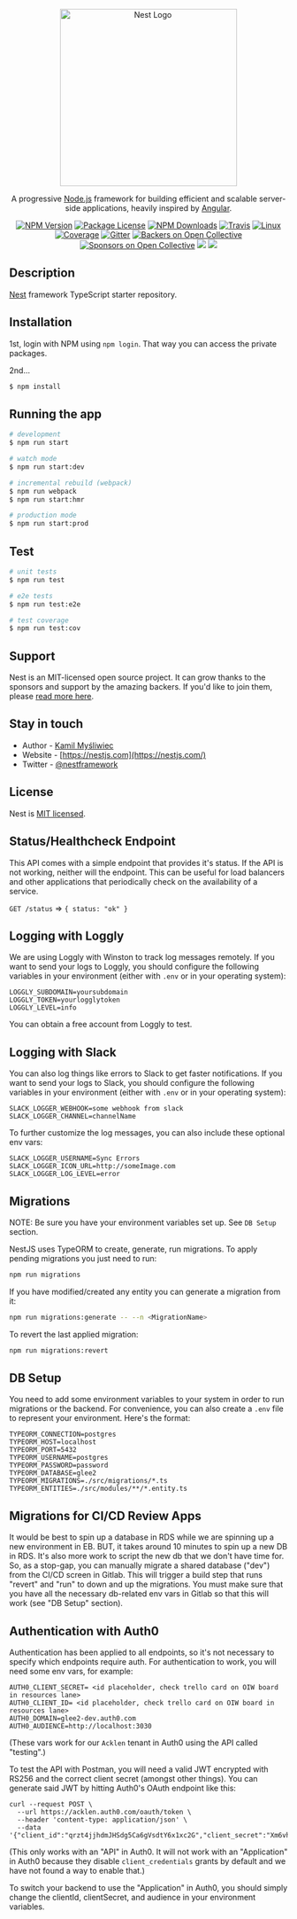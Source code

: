 <p align="center">
  <a href="http://nestjs.com/" target="blank"><img src="https://nestjs.com/img/logo_text.svg" width="320" alt="Nest Logo" /></a>
</p>

[travis-image]: https://api.travis-ci.org/nestjs/nest.svg?branch=master
[travis-url]: https://travis-ci.org/nestjs/nest
[linux-image]: https://img.shields.io/travis/nestjs/nest/master.svg?label=linux
[linux-url]: https://travis-ci.org/nestjs/nest

  <p align="center">A progressive <a href="http://nodejs.org" target="blank">Node.js</a> framework for building efficient and scalable server-side applications, heavily inspired by <a href="https://angular.io" target="blank">Angular</a>.</p>
    <p align="center">
<a href="https://www.npmjs.com/~nestjscore"><img src="https://img.shields.io/npm/v/@nestjs/core.svg" alt="NPM Version" /></a>
<a href="https://www.npmjs.com/~nestjscore"><img src="https://img.shields.io/npm/l/@nestjs/core.svg" alt="Package License" /></a>
<a href="https://www.npmjs.com/~nestjscore"><img src="https://img.shields.io/npm/dm/@nestjs/core.svg" alt="NPM Downloads" /></a>
<a href="https://travis-ci.org/nestjs/nest"><img src="https://api.travis-ci.org/nestjs/nest.svg?branch=master" alt="Travis" /></a>
<a href="https://travis-ci.org/nestjs/nest"><img src="https://img.shields.io/travis/nestjs/nest/master.svg?label=linux" alt="Linux" /></a>
<a href="https://coveralls.io/github/nestjs/nest?branch=master"><img src="https://coveralls.io/repos/github/nestjs/nest/badge.svg?branch=master#5" alt="Coverage" /></a>
<a href="https://gitter.im/nestjs/nestjs?utm_source=badge&utm_medium=badge&utm_campaign=pr-badge&utm_content=body_badge"><img src="https://badges.gitter.im/nestjs/nestjs.svg" alt="Gitter" /></a>
<a href="https://opencollective.com/nest#backer"><img src="https://opencollective.com/nest/backers/badge.svg" alt="Backers on Open Collective" /></a>
<a href="https://opencollective.com/nest#sponsor"><img src="https://opencollective.com/nest/sponsors/badge.svg" alt="Sponsors on Open Collective" /></a>
  <a href="https://paypal.me/kamilmysliwiec"><img src="https://img.shields.io/badge/Donate-PayPal-dc3d53.svg"/></a>
  <a href="https://twitter.com/nestframework"><img src="https://img.shields.io/twitter/follow/nestframework.svg?style=social&label=Follow"></a>
</p>
  <!--[![Backers on Open Collective](https://opencollective.com/nest/backers/badge.svg)](https://opencollective.com/nest#backer)
  [![Sponsors on Open Collective](https://opencollective.com/nest/sponsors/badge.svg)](https://opencollective.com/nest#sponsor)-->

## Description

[Nest](https://github.com/nestjs/nest) framework TypeScript starter repository.

## Installation

1st, login with NPM using `npm login`. That way you can access the private packages.

2nd...

```bash
$ npm install
```

## Running the app

```bash
# development
$ npm run start

# watch mode
$ npm run start:dev

# incremental rebuild (webpack)
$ npm run webpack
$ npm run start:hmr

# production mode
$ npm run start:prod
```

## Test

```bash
# unit tests
$ npm run test

# e2e tests
$ npm run test:e2e

# test coverage
$ npm run test:cov
```

## Support

Nest is an MIT-licensed open source project. It can grow thanks to the sponsors and support by the amazing backers. If you'd like to join them, please [read more here](https://docs.nestjs.com/support).

## Stay in touch

- Author - [Kamil Myśliwiec](https://kamilmysliwiec.com)
- Website - [https://nestjs.com](https://nestjs.com/)
- Twitter - [@nestframework](https://twitter.com/nestframework)

## License

Nest is [MIT licensed](LICENSE).

## Status/Healthcheck Endpoint

This API comes with a simple endpoint that provides it's status. If the API is not working, neither will the endpoint. This can be useful for load balancers and other applications that periodically check on the availability of a service.

`GET /status` => `{ status: "ok" }`

## Logging with Loggly

We are using Loggly with Winston to track log messages remotely. If you want to send your logs to Loggly, you should configure the following variables in your environment (either with `.env` or in your operating system):

```
LOGGLY_SUBDOMAIN=yoursubdomain
LOGGLY_TOKEN=yourlogglytoken
LOGGLY_LEVEL=info
```

You can obtain a free account from Loggly to test.

## Logging with Slack

You can also log things like errors to Slack to get faster notifications. If you want to send your logs to Slack, you should configure the following variables in your environment (either with `.env` or in your operating system):

```
SLACK_LOGGER_WEBHOOK=some webhook from slack
SLACK_LOGGER_CHANNEL=channelName
```

To further customize the log messages, you can also include these optional env vars:

```
SLACK_LOGGER_USERNAME=Sync Errors
SLACK_LOGGER_ICON_URL=http://someImage.com
SLACK_LOGGER_LOG_LEVEL=error
```

## Migrations

NOTE: Be sure you have your environment variables set up. See `DB Setup` section.

NestJS uses TypeORM to create, generate, run migrations.
To apply pending migrations you just need to run:

```bash
npm run migrations
```

If you have modified/created any entity you can generate a migration from it:

```bash
npm run migrations:generate -- --n <MigrationName>
```

To revert the last applied migration:

```bash
npm run migrations:revert
```

## DB Setup

You need to add some environment variables to your system in order to run migrations or the backend. For convenience, you can also create a `.env` file to represent your environment. Here's the format:

```
TYPEORM_CONNECTION=postgres
TYPEORM_HOST=localhost  
TYPEORM_PORT=5432
TYPEORM_USERNAME=postgres
TYPEORM_PASSWORD=password
TYPEORM_DATABASE=glee2
TYPEORM_MIGRATIONS=./src/migrations/*.ts
TYPEORM_ENTITIES=./src/modules/**/*.entity.ts
```


## Migrations for CI/CD Review Apps

It would be best to spin up a database in RDS while we are spinning up a new environment in EB. BUT, it takes around 10 minutes to spin up a new DB in RDS. It's also more work to script the new db that we don't have time for. So, as a stop-gap, you can manually migrate a shared database ("dev") from the CI/CD screen in Gitlab. This will trigger a build step that runs "revert" and "run" to down and up the migrations. You must make sure that you have all the necessary db-related env vars in Gitlab so that this will work (see "DB Setup" section).

## Authentication with Auth0

Authentication has been applied to all endpoints, so it's not necessary to specify which endpoints require auth. For authentication to work, you will need some env vars, for example:

```
AUTH0_CLIENT_SECRET= <id placeholder, check trello card on OIW board in resources lane>
AUTH0_CLIENT_ID= <id placeholder, check trello card on OIW board in resources lane>
AUTH0_DOMAIN=glee2-dev.auth0.com
AUTH0_AUDIENCE=http://localhost:3030
```

(These vars work for our `Acklen` tenant in Auth0 using the API called "testing".)

To test the API with Postman, you will need a valid JWT encrypted with RS256 and the correct client secret (amongst other things). You can generate said JWT by hitting Auth0's OAuth endpoint like this:

```
curl --request POST \
  --url https://acklen.auth0.com/oauth/token \
  --header 'content-type: application/json' \
  --data '{"client_id":"qrzt4jjhdmJHSdg5Ca6gVsdtY6x1xc2G","client_secret":"Xm6vhFnMv2BonJ8lhxsbCAZtIe5KjqqyXKNut5I5Spt4AQ3ms7mYTmwQ7JzIIwdt","audience":"http://localhost:3030","grant_type":"client_credentials"}'
```

(This only works with an "API" in Auth0. It will not work with an "Application" in Auth0 because they disable `client_credentials` grants by default and we have not found a way to enable that.)

To switch your backend to use the "Application" in Auth0, you should simply change the clientId, clientSecret, and audience in your environment variables.

